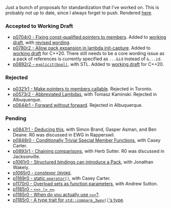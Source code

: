 Just a bunch of proposals for standardization that I've worked on. This is probably not up to date, since I always forget to push. Rendered [here](https://brevzin.github.io/cpp_proposals).

### Accepted to Working Draft

- [p0704r0 - Fixing const-qualified pointers to members](0704_const_qual_pmfs/p0704r0.html). Added to [working draft](http://eel.is/c++draft/expr.mptr.oper#6.sentence-2), with [revised wording](http://www.open-std.org/jtc1/sc22/wg21/docs/papers/2017/p0704r1.html).
- [p0780r2 - Allow pack expansion in lambda init-capture](0780_lambda_pack_capture/p0780r2.html). Added to [working draft](http://eel.is/c++draft/expr.prim.lambda#capture-17) for C++20. There still needs to be a core wording issue as a pack of references is currently specified as `...&id` instead of `&...id`.
- [p0892r2 - `explicit(bool)`](0892_explicit_bool/p0892r2.html), with STL. Added to [working draft](http://eel.is/c++draft/dcl.fct.spec) for C++20. 

### Rejected

- [p0321r1 - Make pointers to members callable](0312_pointers_to_members/p0312r1.html). Rejected in Toronto.
- [p0573r2 - Abbreviated Lambdas](0573_abbrev_lambdas/p0573r2.html), with Tomasz Kaminski. Rejected in Albuquerque.
- [p0644r1 - Forward without forward](0644_fwd/p0644r1.html). Rejected in Albuquerque.

### Pending

- [p0847r1 - Deducing this](0847_deducing_this/p0847r1.html), with Simon Brand, Gasper Asman, and Ben Deane. R0 was discussed in EWG in Rapperswil. 
- [p0848r0 - Conditionally Trivial Special Member Functions](0848_special_members/p0848r0.html), with Casey Carter.
- [p0893r1 - Chaining comparisons](0893_chain_comparisons/p0893r1.html), with Herb Sutter. R0 was discussed in Jacksonville.
- [p1061r0 - Structured bindings can introduce a Pack](1061_sb_pack/p1061r0.html), with Jonathan Wakely.
- [p1065r0 - constexpr `INVOKE`](1065_constexpr_invoke/p1065r0.html).
- [p1169r0 - static `operator()`](1169_static_call/p1169r0.html), with Casey Carter.
- [p1170r0 - Overload sets as function parameters](1170_overload_sets/p1170r0.html), with Andrew Sutton.
- [p1185r0 - `<=> != ==`](1185-7_spaceship/p1185r0.html).
- [p1185r0 - When do you actually use `<=>`?](1185-7_spaceship/p1186r0.html).
- [p1185r0 - A type trait for `std::compare_3way()`'s type](1185-7_spaceship/p1187r0.html).
